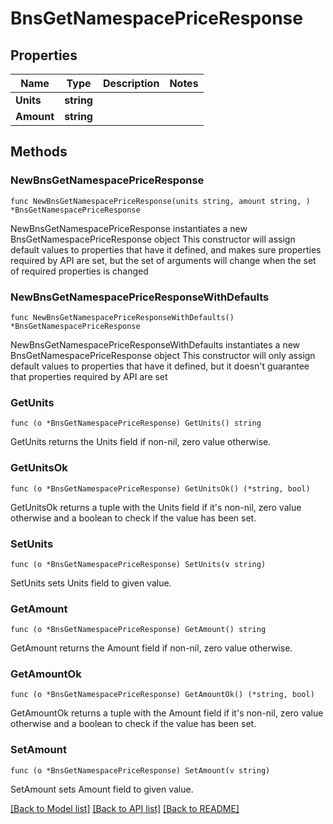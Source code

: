 # BnsGetNamespacePriceResponse

## Properties

Name | Type | Description | Notes
------------ | ------------- | ------------- | -------------
**Units** | **string** |  | 
**Amount** | **string** |  | 

## Methods

### NewBnsGetNamespacePriceResponse

`func NewBnsGetNamespacePriceResponse(units string, amount string, ) *BnsGetNamespacePriceResponse`

NewBnsGetNamespacePriceResponse instantiates a new BnsGetNamespacePriceResponse object
This constructor will assign default values to properties that have it defined,
and makes sure properties required by API are set, but the set of arguments
will change when the set of required properties is changed

### NewBnsGetNamespacePriceResponseWithDefaults

`func NewBnsGetNamespacePriceResponseWithDefaults() *BnsGetNamespacePriceResponse`

NewBnsGetNamespacePriceResponseWithDefaults instantiates a new BnsGetNamespacePriceResponse object
This constructor will only assign default values to properties that have it defined,
but it doesn't guarantee that properties required by API are set

### GetUnits

`func (o *BnsGetNamespacePriceResponse) GetUnits() string`

GetUnits returns the Units field if non-nil, zero value otherwise.

### GetUnitsOk

`func (o *BnsGetNamespacePriceResponse) GetUnitsOk() (*string, bool)`

GetUnitsOk returns a tuple with the Units field if it's non-nil, zero value otherwise
and a boolean to check if the value has been set.

### SetUnits

`func (o *BnsGetNamespacePriceResponse) SetUnits(v string)`

SetUnits sets Units field to given value.


### GetAmount

`func (o *BnsGetNamespacePriceResponse) GetAmount() string`

GetAmount returns the Amount field if non-nil, zero value otherwise.

### GetAmountOk

`func (o *BnsGetNamespacePriceResponse) GetAmountOk() (*string, bool)`

GetAmountOk returns a tuple with the Amount field if it's non-nil, zero value otherwise
and a boolean to check if the value has been set.

### SetAmount

`func (o *BnsGetNamespacePriceResponse) SetAmount(v string)`

SetAmount sets Amount field to given value.



[[Back to Model list]](../README.md#documentation-for-models) [[Back to API list]](../README.md#documentation-for-api-endpoints) [[Back to README]](../README.md)


